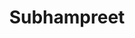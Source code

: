 ---
title: Subhampreet
github: https://github.com/Subhampreet
mode: dark
transition: 1s
score: 74.9
archetype:
- Little Bit of Everything
- Editor’s Choice
---